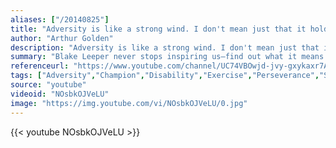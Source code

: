```yaml
---
aliases: ["/20140825"]
title: "Adversity is like a strong wind. I don't mean just that it holds us back from places we might otherwise go. It also tears away from us all but the things that cannot be torn, so that afterward we see ourselves as we really are, and not merely as we might like to be."
author: "Arthur Golden"
description: "Adversity is like a strong wind. I don't mean just that it holds us back from places we might otherwise go. It also tears away from us all but the things that cannot be torn, so that afterward we see ourselves as we really are, and not merely as we might like to be. - Arthur Golden quotes from GetInspired365.com"
summary: "Blake Leeper never stops inspiring us—find out what it means to be a true champion in his full-length #WheatiesNext video. For more of these types of videos click the link below."
referenceurl: "https://www.youtube.com/channel/UC74VBOwjd-jvy-gxykaxr7A"
tags: ["Adversity","Champion","Disability","Exercise","Perseverance","Sport",]
source: "youtube"
videoid: "NOsbkOJVeLU"
image: "https://img.youtube.com/vi/NOsbkOJVeLU/0.jpg"
---
```


{{< youtube NOsbkOJVeLU >}}
